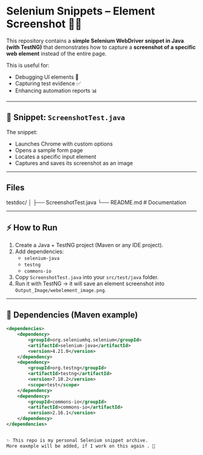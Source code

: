 # Selenium Snippets – Element Screenshot 🎥📸

This repository contains a **simple Selenium WebDriver snippet in Java (with TestNG)** that demonstrates how to capture a **screenshot of a specific web element** instead of the entire page.  

This is useful for:  
- Debugging UI elements 🐞  
- Capturing test evidence ✅  
- Enhancing automation reports 📊  

---

## 🚀 Snippet: `ScreenshotTest.java`
The snippet:  
- Launches Chrome with custom options  
- Opens a sample form page  
- Locates a specific input element  
- Captures and saves its screenshot as an image  

---

## Files

testdoc/
│
├── ScreenshotTest.java
└── README.md # Documentation


---

## ⚡ How to Run
1. Create a Java + TestNG project (Maven or any IDE project).  
2. Add dependencies:  
   - `selenium-java`  
   - `testng`  
   - `commons-io`  
3. Copy `ScreenshotTest.java` into your `src/test/java` folder.  
4. Run it with TestNG → it will save an element screenshot into `Output_Image/webelement_image.png`.  

---

## 🔧 Dependencies (Maven example)
```xml
<dependencies>
    <dependency>
        <groupId>org.seleniumhq.selenium</groupId>
        <artifactId>selenium-java</artifactId>
        <version>4.21.0</version>
    </dependency>
    <dependency>
        <groupId>org.testng</groupId>
        <artifactId>testng</artifactId>
        <version>7.10.2</version>
        <scope>test</scope>
    </dependency>
    <dependency>
        <groupId>commons-io</groupId>
        <artifactId>commons-io</artifactId>
        <version>2.16.1</version>
    </dependency>
</dependencies>


✨ This repo is my personal Selenium snippet archive.
More eaxmple will be added, if I work on this again . 🚀

